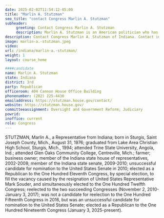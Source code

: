 ```yaml
---
date: 2025-02-02T11:54:12-05:00
title: "Marlin A. Stutzman"
seo_title: "contact Congress Marlin A. Stutzman"
subheader:
     greeting: Contact Congress Marlin A. Stutzman
     description: Marlin A. Stutzman is an American politician who has served as the U.S. representative from Indiana's 3rd congressional district since 2025.
description: Contact Congress Marlin A. Stutzman of Indiana. Contact information for Marlin A. Stutzman includes email address, phone number, and mailing address.
image: marlin-a.-stutzman.jpeg
video:
url: /indiana/marlin-a.-stutzman/
weight: 1
layout: course_home

####candidate
name: Marlin A. Stutzman
state: Indiana
district: 3rd
party: Republican
officeroom: 404 Cannon House Office Building
phonenumber: (202) 225-4436
emailaddress: https://stutzman.house.gov/contact/
website: https://stutzman.house.gov/
committeeassignment: Oversight and Government Reform; Judiciary
powrid:
inoffice: current
role: Congress
---
```

STUTZMAN, Marlin A., a Representative from Indiana; born in Sturgis, Saint Joseph County, Mich., August 31, 1976; graduated from Lake Area Christian High School, Sturgis, Mich., 1994; attended Trine State University, Angola, Ind.; attended Glen Oaks Community College, Centreville, Mich.; farmer; business owner; member of the Indiana state house of representatives, 2002-2008; member of the Indiana state senate, 2009-2010; unsuccessful candidate for nomination to the United States Senate in 2010; elected as a Republican to the One Hundred Eleventh Congress, by special election, to fill the vacancy caused by the resignation of United States Representative Mark Souder, and simultaneously elected to the One Hundred Twelfth Congress; reelected to the two succeeding Congresses (November 2, 2010-January 3, 2017); was not a candidate for reelection to the One Hundred Fifteenth Congress in 2016, but was an unsuccessful candidate for nomination to the United States Senate; elected as a Republican to the One Hundred Nineteenth Congress (January 3, 2025-present).
